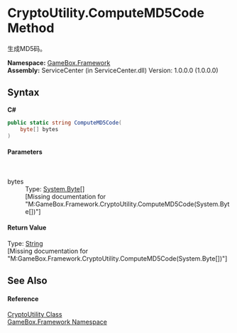 # CryptoUtility.ComputeMD5Code Method 
 

生成MD5码。

**Namespace:**&nbsp;<a href="a8957fe6-9cc0-3a6d-cd5c-a2a246efee1e">GameBox.Framework</a><br />**Assembly:**&nbsp;ServiceCenter (in ServiceCenter.dll) Version: 1.0.0.0 (1.0.0.0)

## Syntax

**C#**<br />
``` C#
public static string ComputeMD5Code(
	byte[] bytes
)
```


#### Parameters
&nbsp;<dl><dt>bytes</dt><dd>Type: <a href="http://msdn2.microsoft.com/zh-cn/library/yyb1w04y" target="_blank">System.Byte</a>[]<br />\[Missing <param name="bytes"/> documentation for "M:GameBox.Framework.CryptoUtility.ComputeMD5Code(System.Byte[])"\]</dd></dl>

#### Return Value
Type: <a href="http://msdn2.microsoft.com/zh-cn/library/s1wwdcbf" target="_blank">String</a><br />\[Missing <returns> documentation for "M:GameBox.Framework.CryptoUtility.ComputeMD5Code(System.Byte[])"\]

## See Also


#### Reference
<a href="60424de5-aa4b-317b-d855-e36fe534b2eb">CryptoUtility Class</a><br /><a href="a8957fe6-9cc0-3a6d-cd5c-a2a246efee1e">GameBox.Framework Namespace</a><br />